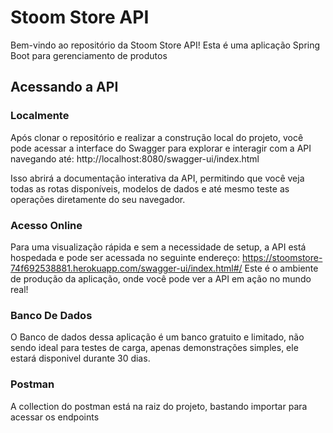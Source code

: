 # Stoom Store API

Bem-vindo ao repositório da Stoom Store API! Esta é uma aplicação Spring Boot para gerenciamento de produtos

## Acessando a API

### Localmente

Após clonar o repositório e realizar a construção local do projeto, você pode acessar a interface do Swagger para explorar e interagir com a API navegando até: http://localhost:8080/swagger-ui/index.html

Isso abrirá a documentação interativa da API, permitindo que você veja todas as rotas disponíveis, modelos de dados e até mesmo teste as operações diretamente do seu navegador.

### Acesso Online
Para uma visualização rápida e sem a necessidade de setup, a API está hospedada e pode ser acessada no seguinte endereço:
https://stoomstore-74f692538881.herokuapp.com/swagger-ui/index.html#/
Este é o ambiente de produção da aplicação, onde você pode ver a API em ação no mundo real!

### Banco De Dados

O Banco de dados dessa aplicação é um banco gratuito e limitado, não sendo ideal para testes de carga, apenas demonstrações simples, ele estará disponivel durante 30 dias.

### Postman
A collection do postman está na raiz do projeto, bastando importar para acessar os endpoints
